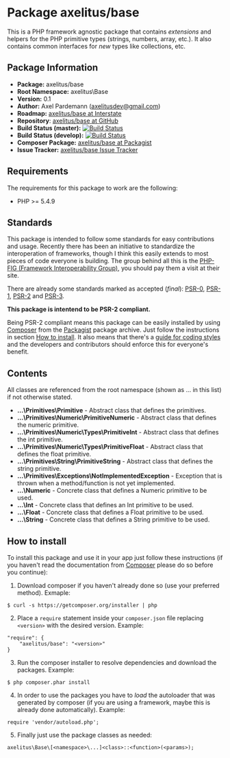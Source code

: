 # Package axelitus/base

This is a PHP framework agnostic package that contains _extensions_ and helpers for the PHP primitive types (strings, numbers, array, etc.). It also contains common interfaces for _new_ types like collections, etc.

## Package Information

* **Package:** axelitus/base
* **Root Namespace:** axelitus\Base
* **Version:** 0.1
* **Author:** Axel Pardemann (axelitusdev@gmail.com)
* **Roadmap:** [axelitus/base at Interstate]()
* **Repository**: [axelitus/base at GitHub](https://github.com/axelitus/php-axelitus-base "axelitus/base at GitHub")
* **Build Status (master):** [![Build Status](https://secure.travis-ci.org/axelitus/php-axelitus-base.png?branch=master)](http://travis-ci.org/axelitus/php-axelitus-base)
* **Build Status (develop):** [![Build Status](https://secure.travis-ci.org/axelitus/php-axelitus-base.png?branch=develop)](http://travis-ci.org/axelitus/php-axelitus-base)
* **Composer Package:** [axelitus/base at Packagist](http://packagist.org/packages/axelitus/base "axelitus/base at Packagist")
* **Issue Tracker:** [axelitus/base Issue Tracker](https://github.com/axelitus/php-axelitus-base/issues "axelitus/base Issue Tracker")

## Requirements

The requirements for this package to work are the following:

* PHP >= 5.4.9

## Standards

This package is intended to follow some standards for easy contributions and usage. Recently there has been an initiative to standardize the interoperation of frameworks, though I think this easily extends to most pieces of code everyone is building. The group behind all this is the [PHP-FIG (Framework Interoperability Group)](http://www.php-fig.org), you should pay them a visit at their site.

There are already some standards marked as accepted (_final_): [PSR-0](https://github.com/php-fig/fig-standards/blob/master/accepted/PSR-0.md), [PSR-1](https://github.com/php-fig/fig-standards/blob/master/accepted/PSR-1-basic-coding-standard.md), [PSR-2](https://github.com/php-fig/fig-standards/blob/master/accepted/PSR-2-coding-style-guide.md) and [PSR-3](https://github.com/php-fig/fig-standards/blob/master/accepted/PSR-3-logger-interface.md).

**This package is intentend to be PSR-2 compliant.**

Being PSR-2 compliant means this package can be easily installed by using [Composer](getcomposer.org) from the [Packagist](http://packagist.org) package archive. Just follow the instructions in section [How to install](#how-to-install). It also means that there's a [guide for coding styles](https://github.com/php-fig/fig-standards/blob/master/accepted/PSR-2-coding-style-guide.md) and the developers and contributors should enforce this for everyone's benefit.

## Contents

All classes are referenced from the root namespace (shown as ... in this list) if not otherwise stated.

 - **...\Primitives\Primitive** - Abstract class that defines the primitives.
 - **...\Primitives\Numeric\PrimitiveNumeric** - Abstract class that defines the numeric primitive.
 - **...\Primitives\Numeric\Types\PrimitiveInt** - Abstract class that defines the int primitive.
 - **...\Primitives\Numeric\Types\PrimitiveFloat** - Abstract class that defines the float primitive.
 - **...\Primitives\String\PrimitiveString** - Abstract class that defines the string primitive.
 - **...\Primitives\Exceptions\NotImplementedException** - Exception that is thrown when a method/function is not yet implemented.
 - **...\Numeric** - Concrete class that defines a Numeric primitive to be used.
 - **...\Int** - Concrete class that defines an Int primitive to be used.
 - **...\Float** - Concrete class that defines a Float primitive to be used.
 - **...\String** - Concrete class that defines a String primitive to be used.

## How to install

To install this package and use it in your app just follow these instructions (if you haven't read the documentation from [Composer](http://getcomposer.org) please do so before you continue):

1. Download composer if you haven't already done so (use your preferred method). Exmaple:
```
$ curl -s https://getcomposer.org/installer | php
```

2. Place a `require` statement inside your `composer.json` file replacing `<version>` with the desired version. Example:
```
"require": {
    "axelitus/base": "<version>"
}
```

3. Run the composer installer to resolve dependencies and download the packages. Example:
```
$ php composer.phar install
```

4. In order to use the packages you have to _load_ the autoloader that was generated by composer (if you are using a framework, maybe this is already done automatically). Example:
```
require 'vendor/autoload.php';
```

5. Finally just use the package classes as needed:
```
axelitus\Base\[<namespace>\...]<class>::<function>(<params>);
```
